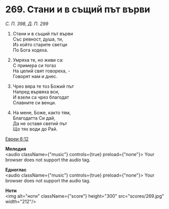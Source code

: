 # 269. Стани и в същий път върви

_С. П. 398, Д. П. 299_

1. Стани и в същий път върви  
Със ревност, душа, ти,  
Из който старите светци  
По Бога ходеха.  

2. Умряха те, но живи са:  
С примера си тогаз  
На целий свят говореха, -  
Говорят нам и днес.  

3. Чрез вяра те тоз Божий път  
Напред вървяха вси,  
И взели са чрез благодат  
Славните си венци.  

4. На мене, Боже, както тям,  
Благодатта Си дай,  
Да не оставя светий път  
Що тях води до Рай.

[Евреи 6:12](http://biblia.bg/index.php?k=65&g=6&s=12)

**Мелодия**  
<audio className={"music"} controls={true} preload={"none"}>
    <source src="mp3/269.mp3" type="audio/mpeg"/>
    Your browser does not support the audio tag.
</audio>

**Едноглас**  
<audio className={"music"} controls={true} preload={"none"}>
    <source src="transp/269.mp3" type="audio/mpeg"/>
    Your browser does not support the audio tag.
</audio>

**Ноти**  
<img alt="ноти" className={"score"} height="300" src="scores/269.jpg" width="212"/>
